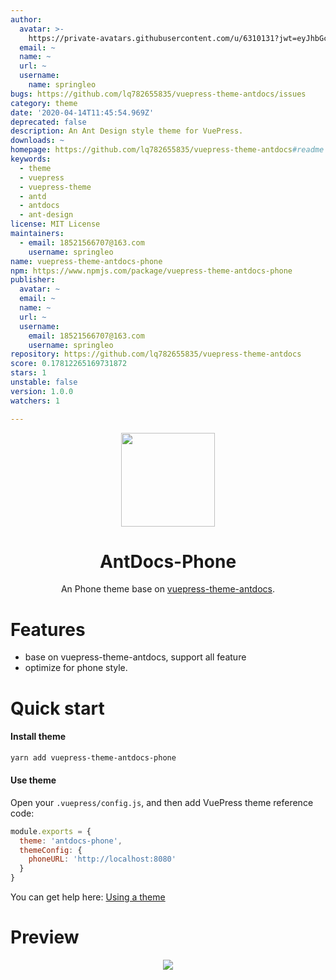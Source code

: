 ```yaml
---
author:
  avatar: >-
    https://private-avatars.githubusercontent.com/u/6310131?jwt=eyJhbGciOiJIUzI1NiIsInR5cCI6IkpXVCJ9.eyJpc3MiOiJnaXRodWIuY29tIiwiYXVkIjoicmF3LmdpdGh1YnVzZXJjb250ZW50LmNvbSIsImtleSI6ImtleTEiLCJleHAiOjE3MzQ2NzM2ODAsIm5iZiI6MTczNDY3MjQ4MCwicGF0aCI6Ii91LzYzMTAxMzEifQ.Kzo9Dz-US61sGaLseDitT2iChDn-U2ShLOGWF1QFHgU&v=4
  email: ~
  name: ~
  url: ~
  username:
    name: springleo
bugs: https://github.com/lq782655835/vuepress-theme-antdocs/issues
category: theme
date: '2020-04-14T11:45:54.969Z'
deprecated: false
description: An Ant Design style theme for VuePress.
downloads: ~
homepage: https://github.com/lq782655835/vuepress-theme-antdocs#readme
keywords:
  - theme
  - vuepress
  - vuepress-theme
  - antd
  - antdocs
  - ant-design
license: MIT License
maintainers:
  - email: 18521566707@163.com
    username: springleo
name: vuepress-theme-antdocs-phone
npm: https://www.npmjs.com/package/vuepress-theme-antdocs-phone
publisher:
  avatar: ~
  email: ~
  name: ~
  url: ~
  username:
    email: 18521566707@163.com
    username: springleo
repository: https://github.com/lq782655835/vuepress-theme-antdocs
score: 0.17812265169731872
stars: 1
unstable: false
version: 1.0.0
watchers: 1

---
```


<div align="center"><img src="https://s2.ax1x.com/2020/02/27/3aIcDK.png" height = "150" /></div>

<h1 align="center">AntDocs-Phone</h1>

<div align="center">

An Phone theme base on [vuepress-theme-antdocs](https://github.com/zpfz/vuepress-theme-antdocs).

</div>

# Features
- base on vuepress-theme-antdocs, support all feature
- optimize for phone style.

# Quick start

#### Install theme

```sh
yarn add vuepress-theme-antdocs-phone
```

#### Use theme  

Open your `.vuepress/config.js`, and then add VuePress theme reference code:
```js
module.exports = {
  theme: 'antdocs-phone',
  themeConfig: {
    phoneURL: 'http://localhost:8080'
  }
}
```
You can get help here: [Using a theme](https://vuepress.vuejs.org/theme/using-a-theme.html#theme-shorthand)

# Preview

<p align="center"><img src="https://user-images.githubusercontent.com/6310131/79222217-bc1f2b00-7e89-11ea-834c-9212dbda32e0.png"/></p>



